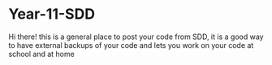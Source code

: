 # Year-11-SDD
Hi there!
this is a general place to post your code from SDD, it is a good way to have external backups of your code and lets you work on your code at school and at home
